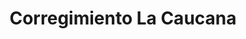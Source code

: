---
title: Corregimiento La Caucana
nombre_comunidad: Corregimiento La Caucana
municipio: Tarazá
departamento: Antioquia
descripcion: >-
  Son cerca de 600 familias, y se identifica  como una comunidad fuerte
  organizativamente, con procesos incipientes de asociaciones juveniles y de
  mujeres. Fueron desplazados en 2019-2020 por presencia de grupos armados y
  actualmente están retornando. Se dedican principalmente a la agricultura
  (cacao, caucho y pancoger) y cultivo de especies menores (ganadería doble
  propósito, apicultura y piscicultura)
num_personas: 2500
num_familias: 600
min_distancia_casco_urbano: 60
km_distancia_casco_urbano: 25
vias_acceso: >-
  La mayoría de carretera es destapada y es muy pantanosa lo cual hace que haya
  riesgo de accidentes.
infraestructura_comunitaria: >-
  Instituciones educativas (IE),Vivero,Centro de salud,Centro de Desarrollo
  Integral (CDI),Caseta comunal,Centro día,Centro integración
  comunitaria,Espacios deportivos,Iglesias,Plaza de mercado
notas_infraestructura_comunitaria:
  - CDI (Mal estado).
liderazgo_comunidad:
  - >-
    Se identifican liderazgos representativos. y  representación de todos los
    liderazgos presentes
  - ' (Padre'
  - ' pastores'
  - ' mujeres'
  - ' jóvenes'
  - ' representantes de asociaciones)'
inclusion_diversidad_genero: >-
  Se identifica una participación de jóvenes por medio de los colectivos y de
  mujeres en asociaciones productivas 
comentarios_conectividad: La señal es inestable, con acceso limitado.
punto_SOLE: Salón Parroquial con internet
comentarios_punto_SOLE:
  - Salón Parroquial con internet gracias al programa de Microsoft y USAID.
ppales_actividades_economicas_vocacion_productiva:
  - Agricultura
  - Avicultura
  - Porcicultura
  - Piscicultura
  - Ganadería
  - Minería
comentarios_ppales_actividades_economicas_vocacion_productiva:
  - >-
    El Caucho y la ganadería componen la segunda línea productiva en
    importancia.

    Agricultura (cacao
  - ' café plátano'
  - ' yuca'
  - ' maíz'
  - |2-
     ñame).
    Especies menores (Pollos
  - |2-
     cerdos y piscicultura) y ganadería doble propósito
    Minería artesanal
comunidad_sostenible_uso_suelo: null
org_con_proyeccion:
  - ASUPRACA
  - ACATA
  - Proceso de sustitución de cultivos
  - AGROAPITA
  - Piscicultura y proyectos de seguridad alimentaria
servicios_publicos_comunidades_focalizadas: []
comunidades_focalizadas_educacion_infraestructura_educativa:
  - Institución educativa
comunidades_focalizadas_practicas_organizativas:
  - Asociaciones productivas
  - Mesa integral de desarrollo La caucana
  - Colectivo de jóvenes
  - Junta de Acción Comunal
  - Junta de Acción Comunal
conectividad_minima: Regular
iniciativas_priorizadas:
  - Cacao
  - Yuca Brava
  - Microemprendimientos
org_focalizada:
  - Mesa Integral de Desarrollo
  - AGROPITA
  - Asociacion Campesina Bajo Cauca
  - ASOPRACAC
  - ACATA
riesgo: Medio
otros_programas_USAID:
  - 'No'
alianzas_colaboradores_1:
  - Empresa privada
  - Aula educativa para los estudiantes de bachillerato
  - Placa huella
  - Fortalecimiento del cultivo de cacao
  - Linea productiva del plátano
alianzas_colaboradores_2:
  - Empresa privada
  - Aula educativa para los estudiantes de bachillerato
  - Placa huella
  - Fortalecimiento del cultivo de cacao
  - Linea productiva del plátano
actividades_ocio:
  - Fútbol
  - >-
    "Huellas ecológicas (Grupo de niños y niñas quetienen un vivero, hacen
    reforestación y jornadas de limpieza)"
medios_comunicacion_narrativas_locales:
  - Cáceres Stereo
  - Red de comunicaciones Bajo Cauca- Semillero El Jardín
  - Zona Activa
  - CMT Colectivos de comunicaciones
  - Emisora comunitaria Morena Estéreo
num_visitas_realizadas: 3
num_diagnosticos_rurales_participativos_realizados: 1
infraestructura_salud_atencion_psicosocial:
  - Centro de salud
  - Presencia de Cruz Roja Colombiana
notas_infraestructura_salud_atencion_psicosocial: >-
  El centro de salud cuenta con 2 enfermeros y dos veces a la semana asiste el
  médico.
num_visitas_predio: 19
url: /reportes/corregimiento-la-caucana
layout: comunidad
download_file: /reportes/corregimiento-la-caucana.pdf

---
